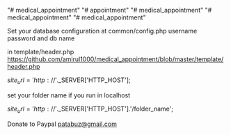 "# medical_appointment" 
"# appointment" 
"# medical_appointment" 
"# medical_appointment" 
"# medical_appointment" 


Set your database configuration at common/config.php
username
password
and db name

in
template/header.php
https://github.com/amirul1000/medical_appointment/blob/master/template/header.php

$site_url = 'http://'.$_SERVER['HTTP_HOST'];
       
set your folder name if you run in localhost
 
$site_url = 'http://'.$_SERVER['HTTP_HOST'].'/folder_name';
 


Donate to Paypal patabuz@gmail.com
